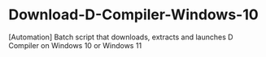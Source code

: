 # Download-D-Compiler-Windows-10
[Automation] Batch script that downloads, extracts and launches D Compiler on Windows 10 or Windows 11
